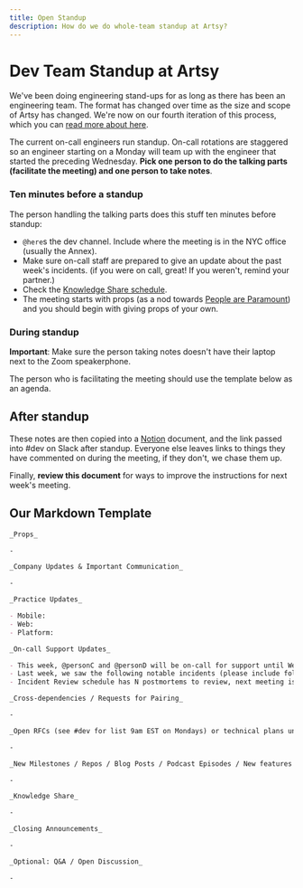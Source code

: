 ```yaml
---
title: Open Standup
description: How do we do whole-team standup at Artsy?
---
```


<!-- NOTE: When making updates to this document, please also update the Notion template https://www.notion.so/artsy/Month-Day-Year-fbc9df949fef430a9f9359f34158dec6 -->

# Dev Team Standup at Artsy

We've been doing engineering stand-ups for as long as there has been an engineering team. The format has changed
over time as the size and scope of Artsy has changed. We're now on our fourth iteration of this process, which you
can [read more about here][standup_blog].

The current on-call engineers run standup. On-call rotations are staggered so an engineer starting on a Monday will
team up with the engineer that started the preceding Wednesday. **Pick one person to do the talking parts
(facilitate the meeting) and one person to take notes**.

### Ten minutes before a standup

The person handling the talking parts does this stuff ten minutes before standup:

- `@here`s the dev channel. Include where the meeting is in the NYC office (usually the Annex).
- Make sure on-call staff are prepared to give an update about the past week's incidents. (if you were on call,
  great! If you weren't, remind your partner.)
- Check the [Knowledge Share schedule][ks_schedule].
- The meeting starts with props (as a nod towards [People are Paramount][pplp]) and you should begin with giving
  props of your own.

### During standup

**Important**: Make sure the person taking notes doesn't have their laptop next to the Zoom speakerphone.

The person who is facilitating the meeting should use the template below as an agenda.

## After standup

These notes are then copied into a [Notion][] document, and the link passed into #dev on Slack after standup.
Everyone else leaves links to things they have commented on during the meeting, if they don't, we chase them up.

Finally, **review this document** for ways to improve the instructions for next week's meeting.

## Our Markdown Template

```md
_Props_

-

_Company Updates & Important Communication_

-

_Practice Updates_

- Mobile:
- Web:
- Platform:

_On-call Support Updates_

- This week, @personC and @personD will be on-call for support until Wednesday, when @personE rotates on.
- Last week, we saw the following notable incidents (please include follow-up details).
- Incident Review schedule has N postmortems to review, next meeting is on X Day with @personZ as the speaker.

_Cross-dependencies / Requests for Pairing_

-

_Open RFCs (see #dev for list 9am EST on Mondays) or technical plans under consideration_

-

_New Milestones / Repos / Blog Posts / Podcast Episodes / New features or updated functionality released: prompt Amber, Diamond, Emerald, Onyx, Sapphire_

-

_Knowledge Share_

-

_Closing Announcements_

-

_Optional: Q&A / Open Discussion_

-
```

[pplp]: https://github.com/artsy/README/blob/master/culture/what-is-artsy.md#people-are-paramount
[ll]: https://github.com/artsy/README/blob/master/events/knowledge-share.md
[ks_schedule]: https://www.notion.so/artsy/Knowledge-Share-1fe45e51cb29434193f7a653cca19294
[notion]: https://www.notion.so/artsy/Standup-Notes-28a5dfe4864645788de1ef936f39687c
[standup_blog]: https://artsy.github.io/blog/2018/05/07/fully-automated-standups/
